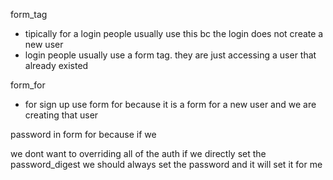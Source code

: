 form_tag
- tipically for a login
people usually use this bc
the login does not create
a new user
- login people usually use
a form tag. they are just
accessing a user that
already existed

form_for
- for sign up use form for
because it is a form
for a new user and
 we are creating that user

 password in form for
 because if we


we dont want to
overriding all of the auth
if we directly set the password_digest
we should always set the password and it will set it
for me
